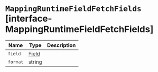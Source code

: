 # `MappingRuntimeFieldFetchFields` [interface-MappingRuntimeFieldFetchFields]

| Name | Type | Description |
| - | - | - |
| `field` | [Field](./Field.md) | &nbsp; |
| `format` | string | &nbsp; |
